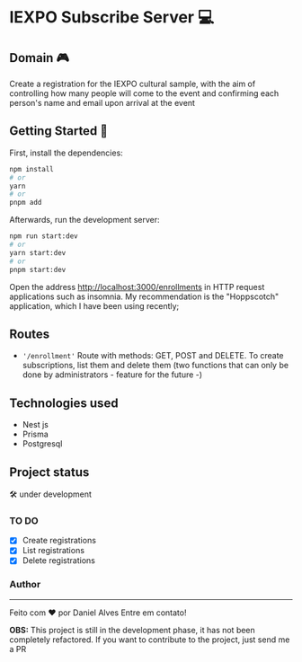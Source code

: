 # IEXPO Subscribe Server 💻

## Domain 🎮
Create a registration for the IEXPO cultural sample, with the aim of controlling how many people will come to the event and confirming each person's name and email upon arrival at the event

## Getting Started 🧠

First, install the dependencies:

```bash
npm install
# or
yarn
# or
pnpm add

```

Afterwards, run the development server:

```bash
npm run start:dev
# or
yarn start:dev
# or
pnpm start:dev
```

Open the address [http://localhost:3000/enrollments](http://localhost:3000/enrollments) in HTTP request applications such as insomnia. My recommendation is the "Hoppscotch" application, which I have been using recently;

## Routes

- ```'/enrollment'```
Route with methods: GET, POST and DELETE. To create subscriptions, list them and delete them (two functions that can only be done by administrators - feature for the future -)

## Technologies used

* Nest js
* Prisma
* Postgresql

## Project status
<p>🛠️ under development</p>

### TO DO

- [x] Create registrations
- [x] List registrations
- [x] Delete registrations

### Author
---
Feito com ❤️ por Daniel Alves Entre em contato!

<p><b>OBS:</b> This project is still in the development phase, it has not been completely refactored. If you want to contribute to the project, just send me a PR</p>